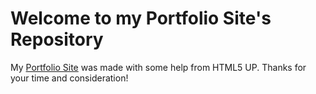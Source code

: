 # Welcome to my Portfolio Site's Repository

My [Portfolio Site](https://www.kyleginzburg.com) was made with some help from HTML5 UP.
Thanks for your time and consideration! 
